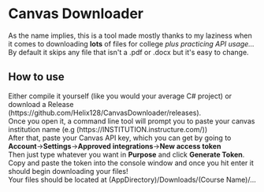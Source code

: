 <h1>Canvas Downloader</h1>
As the name implies, this is a tool made mostly thanks to my laziness when it comes to downloading <b>lots</b> of files for college <i>plus practicing API usage...</i><br>
By default it skips any file that isn't a .pdf or .docx but it's easy to change. 

<h2>How to use</h2>
Either compile it yourself (like you would your average C# project) or download a Release (https://github.com/Helix128/CanvasDownloader/releases).
<br>Once you open it, a command line tool will prompt you to paste your canvas institution name (e.g (https://INSTITUTION.instructure.com/))<br>After that, paste your Canvas API key, which you can get by going to<br> <b>Account</b>-><b>Settings</b>-><b>Approved integrations</b>-><b>New access token</b>
<br>Then just type whatever you want in <b>Purpose</b> and click <b>Generate Token</b>.
Copy and paste the token into the console window and once you hit enter it should begin downloading your files!
<br>Your files should be located at (AppDirectory)/Downloads/(Course Name)/...
